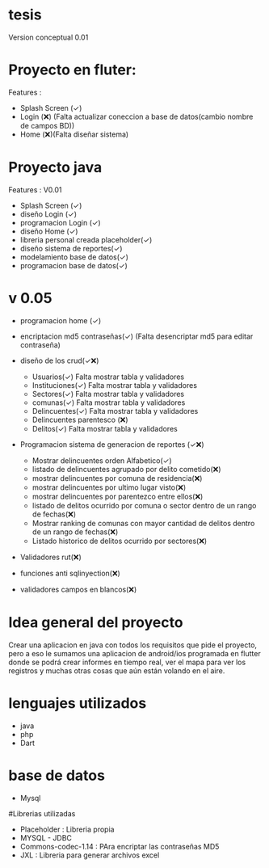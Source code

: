 # tesis

Version conceptual 0.01

# Proyecto en fluter: 

Features :
* Splash Screen (✓) 
* Login  (❌) (Falta actualizar coneccion a base de datos(cambio nombre de campos BD))
* Home (❌)(Falta diseñar sistema)

# Proyecto java
Features :
	V0.01
* Splash Screen (✓) 
* diseño Login  (✓) 
* programacion Login (✓) 
* diseño Home (✓)
* libreria personal creada placeholder(✓)
* diseño sistema de reportes(✓)
* modelamiento base de datos(✓)
* programacion base de datos(✓)

# v 0.05
* programacion home (✓)
* encriptacion md5 contraseñas(✓) (Falta desencriptar md5 para editar contraseña)
* diseño de los crud(✓❌)
	* Usuarios(✓) Falta mostrar tabla y validadores
	* Instituciones(✓) Falta mostrar tabla y validadores
	* Sectores(✓) Falta mostrar tabla y validadores
	* comunas(✓) Falta mostrar tabla y validadores
	* Delincuentes(✓) Falta mostrar tabla y validadores
	* Delincuentes parentesco (❌)
	* Delitos(✓) Falta mostrar tabla y validadores
* Programacion sistema de generacion de reportes (✓❌)
	* Mostrar delincuentes orden Alfabetico(✓)
	* listado de delincuentes agrupado por delito cometido(❌)
	* mostrar delincuentes por comuna de residencia(❌)
	* mostrar delincuentes por ultimo lugar visto(❌)
	* mostrar delincuentes por parentezco entre ellos(❌)
	* listado de delitos ocurrido por comuna o sector dentro de un rango de fechas(❌)
	* Mostrar ranking de comunas con mayor cantidad de delitos dentro de un rango de fechas(❌)
	* Listado historico de delitos ocurrido por sectores(❌)
	
* Validadores rut(❌)
* funciones anti sqlinyection(❌)
* validadores campos en blancos(❌)
	
# Idea general del proyecto

Crear una aplicacion en java con todos los requisitos que pide el proyecto, pero a eso le sumamos una aplicacion de android/ios programada en flutter donde se podrá crear informes en tiempo real, ver el mapa para ver los registros y muchas otras cosas que aún están volando en el aire.

# lenguajes utilizados
* java
* php
* Dart

# base de datos
* Mysql

#Librerias utilizadas
* Placeholder : Libreria propia
* MYSQL - JDBC
* Commons-codec-1.14 : PAra encriptar las contraseñas MD5
* JXL : Libreria para generar archivos excel 